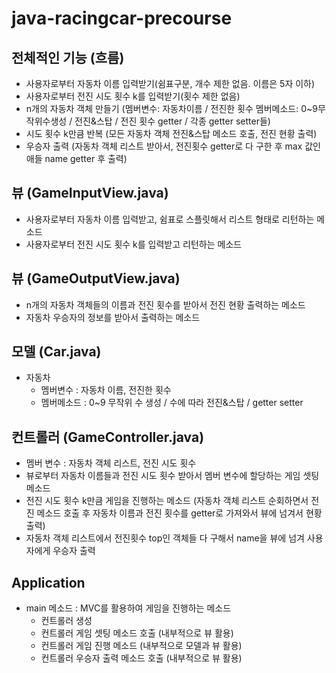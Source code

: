 # java-racingcar-precourse

## 전체적인 기능 (흐름)
- 사용자로부터 자동차 이름 입력받기(쉼표구분, 개수 제한 없음. 이름은 5자 이하)
- 사용자로부터 전진 시도 횟수 k를 입력받기(횟수 제한 없음)
- n개의 자동차 객체 만들기 (멤버변수: 자동차이름 / 전진한 횟수 멤버메소드: 0~9무작위수생성 / 전진&스탑 / 전진 횟수 getter / 각종 getter setter들)
- 시도 횟수 k만큼 반복 (모든 자동차 객체 전진&스탑 메소드 호출, 전진 현황 출력)
- 우승자 출력 (자동차 객체 리스트 받아서, 전진횟수 getter로 다 구한 후 max 값인 애들 name getter 후 출력)

## 뷰 (GameInputView.java)
- 사용자로부터 자동차 이름 입력받고, 쉼표로 스플릿해서 리스트 형태로 리턴하는 메소드
- 사용자로부터 전진 시도 횟수 k를 입력받고 리턴하는 메소드

## 뷰 (GameOutputView.java)
- n개의 자동차 객체들의 이름과 전진 횟수를 받아서 전진 현황 출력하는 메소드
- 자동차 우승자의 정보를 받아서 출력하는 메소드

## 모델 (Car.java)
- 자동차
  - 멤버변수 : 자동차 이름, 전진한 횟수
  - 멤버메소드 : 0~9 무작위 수 생성 / 수에 따라 전진&스탑 / getter setter

## 컨트롤러 (GameController.java)
- 멤버 변수 : 자동차 객체 리스트, 전진 시도 횟수
- 뷰로부터 자동차 이름들과 전진 시도 횟수 받아서 멤버 변수에 할당하는 게임 셋팅 메소드
- 전진 시도 횟수 k만큼 게임을 진행하는 메소드 (자동차 객체 리스트 순회하면서 전진 메소드 호출 후 자동차 이름과 전진 횟수를 getter로 가져와서 뷰에 넘겨서 현황 출력)
- 자동차 객체 리스트에서 전진횟수 top인 객체들 다 구해서 name을 뷰에 넘겨 사용자에게 우승자 출력

## Application
- main 메소드 : MVC를 활용하여 게임을 진행하는 메소드
  - 컨트롤러 생성
  - 컨트롤러 게임 셋팅 메소드 호출 (내부적으로 뷰 활용)
  - 컨트롤러 게임 진행 메소드 (내부적으로 모델과 뷰 활용)
  - 컨트롤러 우승자 출력 메소드 호출 (내부적으로 뷰 활용)
